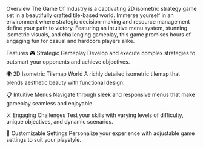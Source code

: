 Overview
The Game Of Industry is a captivating 2D isometric strategy game set in a beautifully crafted tile-based world. Immerse yourself in an environment where strategic decision-making and resource management define your path to victory. Featuring an intuitive menu system, stunning isometric visuals, and challenging gameplay, this game promises hours of engaging fun for casual and hardcore players alike.

Features
🎮 Strategic Gameplay
Develop and execute complex strategies to outsmart your opponents and achieve objectives.

🌍 2D Isometric Tilemap World
A richly detailed isometric tilemap that blends aesthetic beauty with functional design.

📋 Intuitive Menus
Navigate through sleek and responsive menus that make gameplay seamless and enjoyable.

⚔️ Engaging Challenges
Test your skills with varying levels of difficulty, unique objectives, and dynamic scenarios.

🎨 Customizable Settings
Personalize your experience with adjustable game settings to suit your playstyle.


